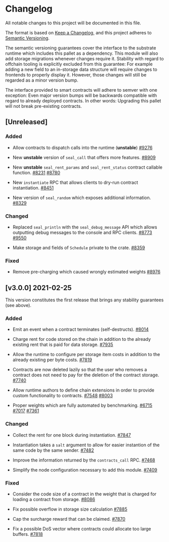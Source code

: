 # Changelog

All notable changes to this project will be documented in this file.

The format is based on [Keep a Changelog](https://keepachangelog.com/en/1.0.0/),
and this project adheres to [Semantic Versioning](https://semver.org/spec/v2.0.0.html).

The semantic versioning guarantees cover the interface to the substrate runtime which
includes this pallet as a dependency. This module will also add storage migrations whenever
changes require it. Stability with regard to offchain tooling is explicitly excluded from
this guarantee: For example adding a new field to an in-storage data structure will require
changes to frontends to properly display it. However, those changes will still be regarded
as a minor version bump.

The interface provided to smart contracts will adhere to semver with one exception: Even
major version bumps will be backwards compatible with regard to already deployed contracts.
In other words: Upgrading this pallet will not break pre-existing contracts.

## [Unreleased]

### Added

- Allow contracts to dispatch calls into the runtime (**unstable**)
[#9276](https://github.com/axia-tech/substrate/pull/9276)

- New **unstable** version of `seal_call` that offers more features.
[#8909](https://github.com/axia-tech/substrate/pull/8909)

- New **unstable** `seal_rent_params` and `seal_rent_status` contract callable function.
[#8231](https://github.com/axia-tech/substrate/pull/8231)
[#8780](https://github.com/axia-tech/substrate/pull/8780)

- New `instantiate` RPC that allows clients to dry-run contract instantiation.
[#8451](https://github.com/axia-tech/substrate/pull/8451)

- New version of `seal_random` which exposes additional information.
[#8329](https://github.com/axia-tech/substrate/pull/8329)

### Changed

- Replaced `seal_println` with the `seal_debug_message` API which allows outputting debug
messages to the console and RPC clients.
[#8773](https://github.com/axia-tech/substrate/pull/8773)
[#9550](https://github.com/axia-tech/substrate/pull/9550)

- Make storage and fields of `Schedule` private to the crate.
[#8359](https://github.com/axia-tech/substrate/pull/8359)

### Fixed

- Remove pre-charging which caused wrongly estimated weights
[#8976](https://github.com/axia-tech/substrate/pull/8976)

## [v3.0.0] 2021-02-25

This version constitutes the first release that brings any stability guarantees (see above).

### Added

- Emit an event when a contract terminates (self-destructs).
[#8014](https://github.com/axia-tech/substrate/pull/8014)

- Charge rent for code stored on the chain in addition to the already existing
rent that is paid for data storage.
[#7935](https://github.com/axia-tech/substrate/pull/7935)

- Allow the runtime to configure per storage item costs in addition
to the already existing per byte costs.
[#7819](https://github.com/axia-tech/substrate/pull/7819)

- Contracts are now deleted lazily so that the user who removes a contract
does not need to pay for the deletion of the contract storage.
[#7740](https://github.com/axia-tech/substrate/pull/7740)

- Allow runtime authors to define chain extensions in order to provide custom
functionality to contracts.
[#7548](https://github.com/axia-tech/substrate/pull/7548)
[#8003](https://github.com/axia-tech/substrate/pull/8003)

- Proper weights which are fully automated by benchmarking.
[#6715](https://github.com/axia-tech/substrate/pull/6715)
[#7017](https://github.com/axia-tech/substrate/pull/7017)
[#7361](https://github.com/axia-tech/substrate/pull/7361)

### Changed

- Collect the rent for one block during instantiation.
[#7847](https://github.com/axia-tech/substrate/pull/7847)

- Instantiation takes a `salt` argument to allow for easier instantion of the
same code by the same sender.
[#7482](https://github.com/axia-tech/substrate/pull/7482)

- Improve the information returned by the `contracts_call` RPC.
[#7468](https://github.com/axia-tech/substrate/pull/7468)

- Simplify the node configuration necessary to add this module.
[#7409](https://github.com/axia-tech/substrate/pull/7409)

### Fixed

- Consider the code size of a contract in the weight that is charged for
loading a contract from storage.
[#8086](https://github.com/axia-tech/substrate/pull/8086)

- Fix possible overflow in storage size calculation
[#7885](https://github.com/axia-tech/substrate/pull/7885)

- Cap the surcharge reward that can be claimed.
[#7870](https://github.com/axia-tech/substrate/pull/7870)

- Fix a possible DoS vector where contracts could allocate too large buffers.
[#7818](https://github.com/axia-tech/substrate/pull/7818)
